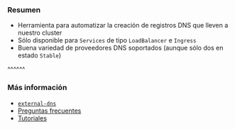 ### Resumen

* Herramienta para automatizar la creación de registros DNS que lleven a nuestro cluster
* Sólo disponible para `Services` de tipo `LoadBalancer` e `Ingress`
* Buena variedad de proveedores DNS soportados (aunque sólo dos en estado `Stable`)

^^^^^^

### Más información

* [`external-dns`](https://github.com/kubernetes-sigs/external-dns)
* [Preguntas frecuentes](https://github.com/kubernetes-sigs/external-dns/blob/master/docs/faq.md#which-kubernetes-objects-are-supported)
* [Tutoriales](https://github.com/kubernetes-sigs/external-dns/tree/master/docs/tutorials)